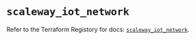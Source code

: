# `scaleway_iot_network`

Refer to the Terraform Registory for docs: [`scaleway_iot_network`](https://registry.terraform.io/providers/scaleway/scaleway/2.31.0/docs/resources/iot_network).
